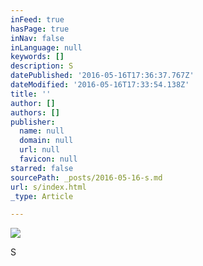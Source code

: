 ```yaml
---
inFeed: true
hasPage: true
inNav: false
inLanguage: null
keywords: []
description: S
datePublished: '2016-05-16T17:36:37.767Z'
dateModified: '2016-05-16T17:33:54.138Z'
title: ''
author: []
authors: []
publisher:
  name: null
  domain: null
  url: null
  favicon: null
starred: false
sourcePath: _posts/2016-05-16-s.md
url: s/index.html
_type: Article

---
```

![](https://the-grid-user-content.s3-us-west-2.amazonaws.com/827b6177-d262-4d9c-a420-47a907c3e3ae.jpg)

S